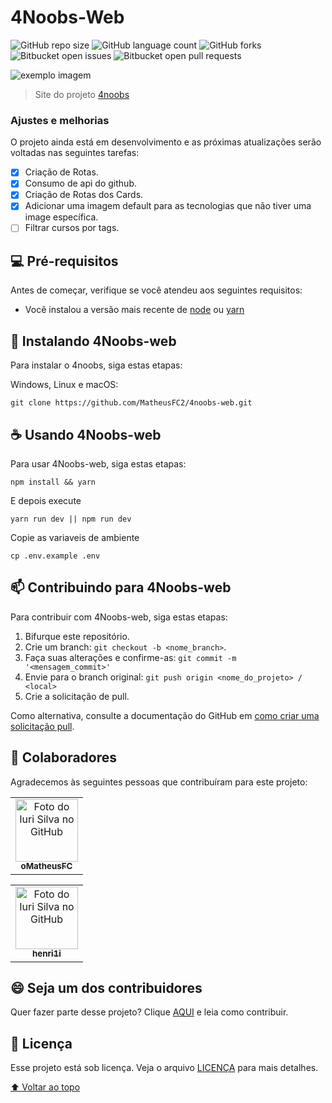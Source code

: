 # 4Noobs-Web

<!---Esses são exemplos. Veja https://shields.io para outras pessoas ou para personalizar este conjunto de escudos. Você pode querer incluir dependências, status do projeto e informações de licença aqui--->

![GitHub repo size](https://img.shields.io/github/repo-size/MatheusFC2/4noobs-web?style=for-the-badge)
![GitHub language count](https://img.shields.io/github/languages/count/MatheusFC2/4noobs-web?style=for-the-badge)
![GitHub forks](https://img.shields.io/github/forks/MatheusFC2/4noobs-web?style=for-the-badge)
![Bitbucket open issues](https://img.shields.io/bitbucket/issues/MatheusFC2/4noobs-web?style=for-the-badge)
![Bitbucket open pull requests](https://img.shields.io/bitbucket/pr-raw/MatheusFC2/4noobs-web?style=for-the-badge)

<img src="./.github/banner.png" alt="exemplo imagem">

> Site do projeto [4noobs](https://github.com/he4rt/4noobs)

### Ajustes e melhorias

O projeto ainda está em desenvolvimento e as próximas atualizações serão voltadas nas seguintes tarefas:

- [x] Criação de Rotas.
- [x] Consumo de api do github.
- [x] Criação de Rotas dos Cards.
- [x] Adicionar uma imagem default para as tecnologias que não tiver uma image específica.
- [ ] Filtrar cursos por tags.

## 💻 Pré-requisitos

Antes de começar, verifique se você atendeu aos seguintes requisitos:
<!---Estes são apenas requisitos de exemplo. Adicionar, duplicar ou remover conforme necessário--->
* Você instalou a versão mais recente de [node](https://nodejs.org/en/) ou [yarn](https://yarnpkg.com/)
<!-- * Você leu `<guia / link / documentação_relacionada_ao_projeto>`. -->
## 🚀 Instalando 4Noobs-web

Para instalar o 4noobs, siga estas etapas:

Windows, Linux e macOS:
```
git clone https://github.com/MatheusFC2/4noobs-web.git
```

## ☕ Usando 4Noobs-web

Para usar 4Noobs-web, siga estas etapas:

```
npm install && yarn
```
E depois execute
```
yarn run dev || npm run dev
```

Copie as variaveis de ambiente
```
cp .env.example .env
```

## 📫 Contribuindo para 4Noobs-web
<!---Se o seu README for longo ou se você tiver algum processo ou etapas específicas que deseja que os contribuidores sigam, considere a criação de um arquivo CONTRIBUTING.md separado--->
Para contribuir com 4Noobs-web, siga estas etapas:

1. Bifurque este repositório.
2. Crie um branch: `git checkout -b <nome_branch>`.
3. Faça suas alterações e confirme-as: `git commit -m '<mensagem_commit>'`
4. Envie para o branch original: `git push origin <nome_do_projeto> / <local>`
5. Crie a solicitação de pull.

Como alternativa, consulte a documentação do GitHub em [como criar uma solicitação pull](https://help.github.com/en/github/collaborating-with-issues-and-pull-requests/creating-a-pull-request).

## 🤝 Colaboradores

Agradecemos às seguintes pessoas que contribuíram para este projeto:

<table>
  <tr>
    <td align="center">
      <a href="#">
        <img src="https://github.com/MatheusFC2.png" width="100px;" alt="Foto do Iuri Silva no GitHub"/><br>
        <sub>
          <b>oMatheusFC</b>
        </sub>
      </a>
    </td>
  </tr>
</table>


<table>
  <tr>
    <td align="center">
      <a href="#">
        <img src="https://github.com/henri1i.png" width="100px;" alt="Foto do Iuri Silva no GitHub"/><br>
        <sub>
          <b>henri1i</b>
        </sub>
      </a>
    </td>
  </tr>
</table>

## 😄 Seja um dos contribuidores<br>

Quer fazer parte desse projeto? Clique [AQUI](CONTRIBUTING.md) e leia como contribuir.

## 📝 Licença

Esse projeto está sob licença. Veja o arquivo [LICENÇA](LICENSE.md) para mais detalhes.

[⬆ Voltar ao topo](#nome-do-projeto)<br>
